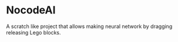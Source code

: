 # NocodeAI


A scratch like project that allows making neural network by dragging releasing Lego blocks.

